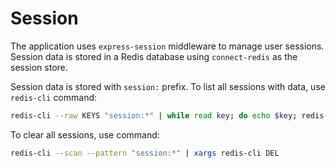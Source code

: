 # Session

The application uses `express-session` middleware to manage user sessions. Session data is stored in a Redis database using `connect-redis` as the session store.

Session data is stored with `session:` prefix. To list all sessions with data, use `redis-cli` command:

```bash
redis-cli --raw KEYS "session:*" | while read key; do echo $key; redis-cli --raw GET "$key"; echo; done
```

To clear all sessions, use command:

```bash
redis-cli --scan --pattern "session:*" | xargs redis-cli DEL
```
